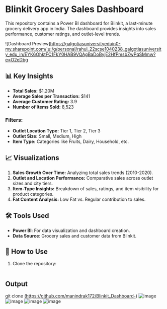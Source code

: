 # Blinkit Grocery Sales Dashboard

This repository contains a Power BI dashboard for Blinkit, a last-minute grocery delivery app in India. The dashboard provides insights into sales performance, customer ratings, and outlet-level trends.

![Dashboard Preview]https://galgotiasuniversityeduin0-my.sharepoint.com/:u:/g/personal/rahul_22scse1040238_galgotiasuniversity_edu_in/EYK6OhktFC1FkY0HAB9VQAgBaDoByjE2HfPmsbZwPqSMmw?e=O2eDbg
## 📊 Key Insights
- **Total Sales:** $1.20M
- **Average Sales per Transaction:** $141
- **Average Customer Rating:** 3.9
- **Number of Items Sold:** 8,523

### Filters:
- **Outlet Location Type:** Tier 1, Tier 2, Tier 3
- **Outlet Size:** Small, Medium, High
- **Item Type:** Categories like Fruits, Dairy, Household, etc.

## 📈 Visualizations
1. **Sales Growth Over Time:** Analyzing total sales trends (2010-2020).
2. **Outlet and Location Performance:** Comparative sales across outlet sizes and city tiers.
3. **Item-Type Insights:** Breakdown of sales, ratings, and item visibility for product categories.
4. **Fat Content Analysis:** Low Fat vs. Regular contribution to sales.


## 🛠️ Tools Used
- **Power BI**: For data visualization and dashboard creation.
- **Data Source**: Grocery sales and customer data from Blinkit.

## 🚀 How to Use
1. Clone the repository:
   ```bash
 ## Output
   git clone (https://github.com/manindrak172/Blinkit_Dashboard-)
   ![image](https://github.com/user-attachments/assets/08df12ae-43af-4023-a8ce-4366fbdb4efb)
   ![image](https://github.com/user-attachments/assets/9a724af4-0f7a-4ac2-8904-e45650757cd8)
   ![image](https://github.com/user-attachments/assets/d538603d-0d9c-4560-ba92-648d640c66dd)
   ![image](https://github.com/user-attachments/assets/c6ad071e-d688-4113-8de3-a9427d74b191)




